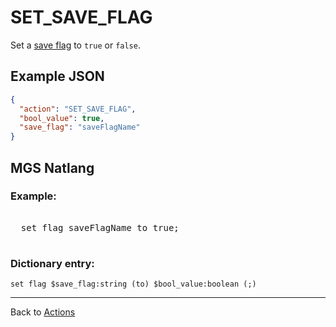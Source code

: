 # SET_SAVE_FLAG

Set a [save flag](scripts/save_flags) to `true` or `false`.

## Example JSON

```json
{
  "action": "SET_SAVE_FLAG",
  "bool_value": true,
  "save_flag": "saveFlagName"
}
```

## MGS Natlang

### Example:

<pre class="HyperMD-codeblock mgs">

  <span class="verb">set</span> <span class="sigil">flag</span> <span class="string">saveFlagName</span> <span class="operator">to</span> <span class="language-constant">true</span><span class="terminator">;</span>

</pre>

### Dictionary entry:

```
set flag $save_flag:string (to) $bool_value:boolean (;)
```

---

Back to [Actions](actions)
